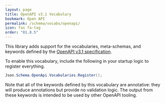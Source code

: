 ```yaml
---
layout: page
title: OpenAPI v3.1 Vocabulary
bookmark: Open API
permalink: /schema/vocabs/openapi/
icon: fas fa-tag
order: "01.8.5"
---
```


This library adds support for the vocabularies, meta-schemas, and keywords defined by the [OpenAPI v3.1 specification](https://spec.openapis.org/oas/latest.html).

To enable this vocabulary, include the following in your startup logic to register everything.

```c#
Json.Schema.OpenApi.Vocabularies.Register();
```

Note that all of the keywords defined by this vocabulary are annotative: they will produce annotations but provide no validation logic.  The output from these keywords is intended to be used by other OpenAPI tooling.
